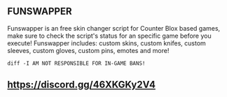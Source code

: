 ## FUNSWAPPER

Funswapper is an free skin changer script for Counter Blox based games, make sure to check the script's status for an specific game before you execute! Funswapper includes: custom skins, custom knifes, custom sleeves, custom gloves, custom pins, emotes and more!

` diff
-I AM NOT RESPONSIBLE FOR IN-GAME BANS!
`

## https://discord.gg/46XKGKy2V4
